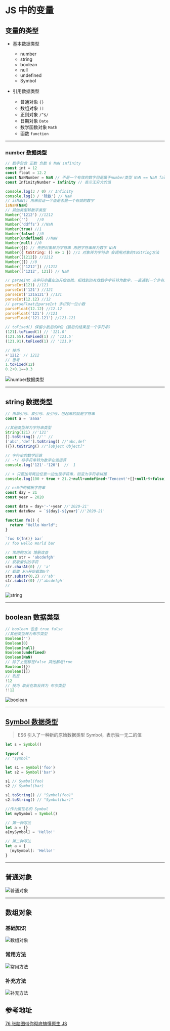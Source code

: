 # JS 中的变量

## 变量的类型

- 基本数据类型

  - number
  - string
  - boolean
  - null
  - undefined
  - Symbol

- 引用数据类型
  - 普通对象 `{}`
  - 数组对象 `[]`
  - 正则对象 `/^$/`
  - 日期对象 `Date`
  - 数学函数对象 `Math`
  - 函数 `function`

---

### number 数据类型

```js
// 数字包含 正数 负数 0 NaN infinity
const int = 12
const float = 12.2
const NaNNumber = NaN // 不是一个有效的数字但是属于number类型 NaN == NaN false
const InfinityNumber = Infinity // 表示无穷大的值

console.log(3 / 0) // Infinity
console.log(3 / '除数') // NaN
// isNaN() 用来验证一个值是否是一个有效的数字
isNaN(NaN)
// 其他类型转数字类型
Number('1212') //1212
Number('')    //0
Number('ddffs') //NaN
Number(true) //1
Number(false) //0
Number(undefined) //NaN
Number(null) //0
Number({}) // 先把对象转为字符串 再把字符串转为数字 NaN
Number({ toString: () => 1 }) //1 对象转为字符串 会调用对象的toString方法
Number([1212]) //1212
Number([]) //0
Number(['1212']) //1212
Number(['1212', 121]) // NaN

// parseInt 从字符串最左边开始查找，把找到的有效数字字符转为数字，一直遇到一个非有效数字字符为止，则查找结束
parseInt(121) //121
parseInt('121') //121
parseInt('121a121') //121
parseInt(12.12) //12
// parseFloat比parseInt 多识别一位小数
parseFloat(12.12) //12.12
parseFloat('121') //121
parseFloat('121.121') //121.121

// toFixed() 保留小数后的N位（最后的结果是一个字符串）
(121).toFixed(1) // '121.0'
(121.55).toFixed(1) // '121.5'
(121.91).toFixed(1) // '121.9'

// 技巧
+'1212' // 1212
// 思考
1.toFixed(12)
0.2+0.1==0.3
```

![number数据类型](https://weapposs.oss-cn-shenzhen.aliyuncs.com/cover/2020/07/18/j7T2MBo2XDwdwWkliWYxd2VjGPSkbKktEm35MM7s.png)

---

## string 数据类型

```js
// 用单引号、双引号、反引号，包起来的就是字符串
const a = 'aaaa'

//其他类型转为字符串类型
String(121) //'121'
[].toString() //'' //
['abc','def'].toString() //'abc,def'
({}).toString() //"[object Object]"

// 字符串的数学运算
// -*/ 将字符串转为数字在做运算
console.log('121'-'120')  //  1

// + 只要加号两边任意一边出现字符串，则变为字符串拼接
console.log(100 + true + 21.2+null+undefined+'Tencent'+[]+null+9+false) //NaNTencentnull9false

// es6中的模板字符串
const day = 21
const year = 2020

const date = day+'-'+year //'2020-21'
const dateNew  = `${day}-${year}`//'2020-21'

function fn() {
  return "Hello World";
}

`foo ${fn()} bar`
// foo Hello World bar

// 常用的方法 增删改查
const str = 'abcdefgh'
// 获取索引的字符
str.charAt(0) // 'a'
// 截取 从n开始截取m个
str.substr(0,2) //'ab'
str.substr(0) //'abcdefgh'
//
```

![string](https://weapposs.oss-cn-shenzhen.aliyuncs.com/cover/2020/07/19/pN3MBoQrFlJ5Lj1a6oE3xjHSyagY9BfoLWRuub2Z.png)

---

## boolean 数据类型

```js
// boolean 包含 true false
//其他类型转为布尔类型
Boolean('')
Boolean(0)
Boolean(null)
Boolean(undefined)
Boolean(NaN)
// 除了上面都是false 其他都是true
Boolean({})
Boolean([])
// 取反
!12
// 技巧 取反在取反转为 布尔类型
!!12
```

![boolean](https://weapposs.oss-cn-shenzhen.aliyuncs.com/cover/2020/07/19/kTaXXPkfDa0zdc7HSaP7WkKupXcvniEnLi9vRD6s.png)

---

## [Symbol 数据类型](https://es6.ruanyifeng.com/#docs/symbol)

> ES6 引入了一种新的原始数据类型 Symbol，表示独一无二的值

```js
let s = Symbol()

typeof s
// "symbol"

let s1 = Symbol('foo')
let s2 = Symbol('bar')

s1 // Symbol(foo)
s2 // Symbol(bar)

s1.toString() // "Symbol(foo)"
s2.toString() // "Symbol(bar)"

//作为属性名的 Symbol
let mySymbol = Symbol()

// 第一种写法
let a = {}
a[mySymbol] = 'Hello!'

// 第二种写法
let a = {
  [mySymbol]: 'Hello!'
}
```

---

## 普通对象

![普通对象](https://weapposs.oss-cn-shenzhen.aliyuncs.com/cover/2020/07/19/Dkxw2rP6R1pgisEDIacqfBjMNf96vRtx9V1xueZf.png)

---

## 数组对象

### 基础知识

![数组对象](https://weapposs.oss-cn-shenzhen.aliyuncs.com/cover/2020/07/19/J8163X0LxBaBUDbfH9J4ofiVjnuZoibhU9rf4Pez.png)

### 常用方法

![常用方法](https://weapposs.oss-cn-shenzhen.aliyuncs.com/15%E3%80%81%E6%95%B0%E7%BB%84%E4%B8%AD%E7%9A%84%E5%B8%B8%E7%94%A8%E6%96%B9%E6%B3%95.png)

### 补充方法

![补充方法](https://weapposs.oss-cn-shenzhen.aliyuncs.com/2020/07/16、数组常用方法补充reduce、filter、flat.png)

## 参考地址

[76 张脑图带你彻底搞懂原生 JS](https://juejin.im/post/5ebb68796fb9a0435432df8e)
